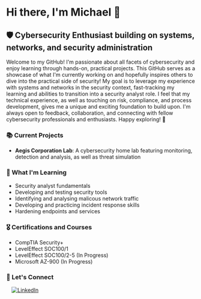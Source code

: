 # Hi there, I'm Michael 👋

## 🛡️ Cybersecurity Enthusiast building on systems, networks, and security administration

Welcome to my GitHub! I'm passionate about all facets of cybersecurity and enjoy learning through hands-on, practical projects.
This GitHub serves as a showcase of what I'm currently working on and hopefully inspires others to dive into the practical side of security!
My goal is to leverage my experience with systems and networks in the security context, fast-tracking my learning and abilities to transition into a security analyst role.
I feel that my technical experience, as well as touching on risk, compliance, and process development, gives me a unique and exciting foundation to build upon.
I'm always open to feedback, collaboration, and connecting with fellow cybersecurity professionals and enthusiasts. Happy exploring! 🚀

### 📚 Current Projects
- **Aegis Corporation Lab**: A cybersecurity home lab featuring monitoring, detection and analysis, as well as threat simulation

### 🎯 What I'm Learning
- Security analyst fundamentals
- Developing and testing security tools
- Identifying and analysing malicous network traffic
- Developing and practicing incident response skills
- Hardening endpoints and services

### 🎖️ Certifications and Courses
- CompTIA Security+
- LevelEffect SOC100/1
- LevelEffect SOC100/2-5 (In Progress)
- Microsoft AZ-900 (In Progress)

### 🤝 Let's Connect
&emsp;[![LinkedIn](https://img.shields.io/badge/LinkedIn-0077B5?style=for-the-badge&logo=linkedin&logoColor=white)](https://www.linkedin.com/in/mlotter)

